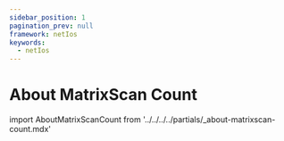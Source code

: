 ```yaml
---
sidebar_position: 1
pagination_prev: null
framework: netIos
keywords:
  - netIos
---
```


# About MatrixScan Count

import AboutMatrixScanCount from '../../../../partials/_about-matrixscan-count.mdx'

<AboutMatrixScanCount />
